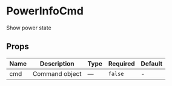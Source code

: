 # PowerInfoCmd

Show power state

## Props

<!-- @vuese:PowerInfoCmd:props:start -->
|Name|Description|Type|Required|Default|
|---|---|---|---|---|
|cmd|Command object|—|`false`|-|

<!-- @vuese:PowerInfoCmd:props:end -->


